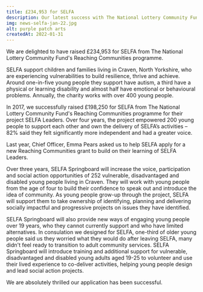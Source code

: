 ```yaml
---
title: £234,953 for SELFA
description: Our latest success with The National Lottery Community Fund's Reaching Communities programme will support over 250 young people in Craven to engage in social action opportunities.
img: news-selfa-jan-22.jpg
alt: purple patch arts
createdAt: 2022-01-31
---
```


We are delighted to have raised £234,953 for SELFA from The National Lottery Community Fund's Reaching Communities programme.

SELFA support children and families living in Craven, North Yorkshire, who are experiencing vulnerabilities to build resilience, thrive and achieve. Around one-in-five young people they support have autism, a third have a physical or learning disability and almost half have emotional or behavioural problems. Annually, the charity works with over 400 young people.

In 2017, we successfully raised £198,250 for SELFA from The National Lottery Community Fund's Reaching Communities programme for their project SELFA Leaders. Over four years, the project empowered 200 young people to support each other and own the delivery of SELFA’s activities – 82% said they felt significantly more independent and had a greater voice.

Last year, Chief Officer, Emma Pears asked us to help SELFA apply for a new Reaching Communities grant to build on their learning of SELFA Leaders.

Over three years, SELFA Springboard will increase the voice, participation and social action opportunities of 252 vulnerable, disadvantaged and disabled young people living in Craven. They will work with young people from the age of four to build their confidence to speak out and introduce the idea of community. As young people grow-up through the project, SELFA will support them to take ownership of identifying, planning and delivering socially impactful and progressive projects on issues they have identified.

SELFA Springboard will also provide new ways of engaging young people over 19 years, who they cannot currently support and who have limited alternatives. In consulation we designed for SELFA, one-third of older young people said us they worried what they would do after leaving SELFA, many didn't feel ready to transition to adult community services. SELFA Springboard will introduce training and additional support for vulnerable, disadvantaged and disabled young adults aged 19-25 to volunteer and use their lived experience to co-deliver activities, helping young people design and lead social action projects.

We are absolutely thrilled our application has been successful.
